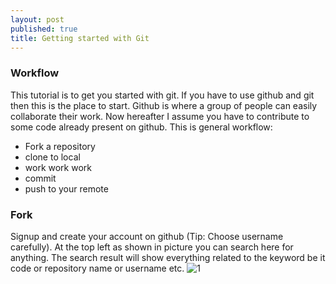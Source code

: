 ```yaml
---
layout: post
published: true
title: Getting started with Git
---
```


### Workflow
This tutorial is to get you started with git. If you have to use github and git then this is the place to start. Github is where a group of people can easily collaborate their work. Now hereafter I assume you have to contribute to some code already present on github. This is general workflow:
<ul><li>Fork a repository</li><li>clone to local</li><li>work work work</li><li>commit</li><li>push to your remote</li></ul>

### Fork
Signup and create your account on github (Tip: Choose username carefully).
At the top left as shown in picture you can search here for anything. The search result will show everything related to the keyword be it code or repository name or username etc.
![1]("/img/1.gif")
